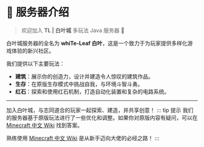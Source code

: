 # 👋 服务器介绍

> 欢迎加入 **TL | 白叶城** 多玩法 Java 服务器 💙

白叶城服务器的全名为 **whiTe-Leaf 白叶**，这是一个致力于为玩家提供多样化游戏体验的新兴社区。

我们提供以下主要玩法：

- **建筑**：展示你的创造力，设计并建造令人惊叹的建筑作品。
- **生存**：在原版生存模式中挑战自我，与环境斗智斗勇。
- **红石**：探索和使用红石机制，打造自动化装置和复杂的电路系统。

---

加入白叶城，与志同道合的玩家一起探索、建造，并共享创意！
::: tip 提示
我们的服务器基于原版玩法进行了一些优化和调整。如果你对原版内容有疑问，可以在 [Minecraft 中文 Wiki](https://minecraft.fandom.com/zh/wiki/Minecraft_Wiki) 找到答案。

熟练使用 [Minecraft 中文 Wiki](https://minecraft.fandom.com/zh/wiki/Minecraft_Wiki) 是从新手迈向大佬的必经之路！
:::
